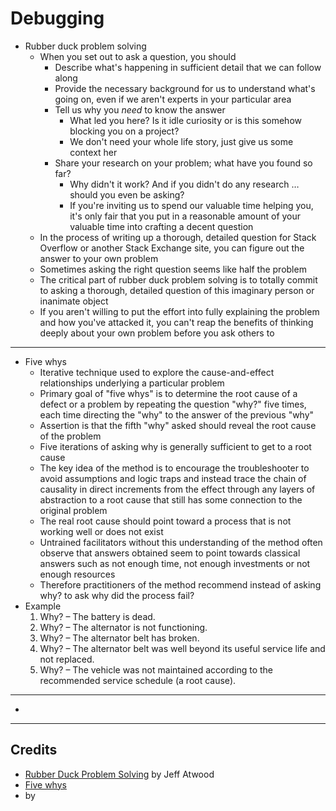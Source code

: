 # Debugging

- Rubber duck problem solving
  - When you set out to ask a question, you should
    - Describe what's happening in sufficient detail that we can follow along
    - Provide the necessary background for us to understand what's going on, even if we aren't experts in your particular area
    - Tell us why you _need_ to know the answer
      - What led you here? Is it idle curiosity or is this somehow blocking you on a project?
      - We don't need your whole life story, just give us some context her
    - Share your research on your problem; what have you found so far?
      - Why didn't it work? And if you didn't do any research … should you even be asking?
      - If you're inviting us to spend our valuable time helping you, it's only fair that you put in a reasonable amount of your valuable time into crafting a decent question
  - In the process of writing up a thorough, detailed question for Stack Overflow or another Stack Exchange site, you can figure out the answer to your own problem
  - Sometimes asking the right question seems like half the problem
  - The critical part of rubber duck problem solving is to totally commit to asking a thorough, detailed question of this imaginary person or inanimate object
  - If you aren't willing to put the effort into fully explaining the problem and how you've attacked it, you can't reap the benefits of thinking deeply about your own problem before you ask others to

---

- Five whys
  - Iterative technique used to explore the cause-and-effect relationships underlying a particular problem
  - Primary goal of "five whys" is to determine the root cause of a defect or a problem by repeating the question "why?" five times, each time directing the "why" to the answer of the previous "why"
  - Assertion is that the fifth "why" asked should reveal the root cause of the problem
  - Five iterations of asking why is generally sufficient to get to a root cause
  - The key idea of the method is to encourage the troubleshooter to avoid assumptions and logic traps and instead trace the chain of causality in direct increments from the effect through any layers of abstraction to a root cause that still has some connection to the original problem
  - The real root cause should point toward a process that is not working well or does not exist
  - Untrained facilitators without this understanding of the method often observe that answers obtained seem to point towards classical answers such as not enough time, not enough investments or not enough resources
  - Therefore practitioners of the method recommend instead of asking why? to ask why did the process fail?
- Example
  1. Why? – The battery is dead.
  2. Why? – The alternator is not functioning.
  3. Why? – The alternator belt has broken.
  4. Why? – The alternator belt was well beyond its useful service life and not replaced.
  5. Why? – The vehicle was not maintained according to the recommended service schedule (a root cause).

---

- 

---

## Credits

- [Rubber Duck Problem Solving](https://blog.codinghorror.com/rubber-duck-problem-solving/) by Jeff Atwood
- [Five whys](https://en.wikipedia.org/wiki/Five_whys)
- []() by 
